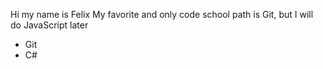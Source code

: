 Hi my name is Felix
My favorite and only code school path is Git, but I will do JavaScript later

* Git
* C#